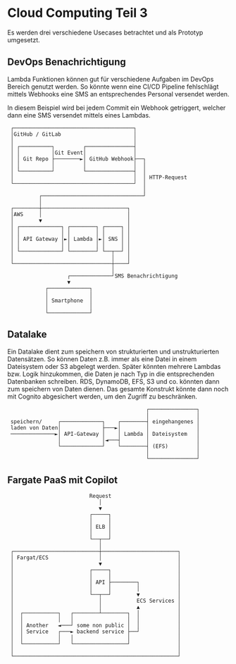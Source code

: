 # Cloud Computing Teil 3

Es werden drei verschiedene Usecases betrachtet und als Prototyp umgesetzt.

## DevOps Benachrichtigung

Lambda Funktionen können gut für verschiedene Aufgaben im DevOps Bereich genutzt werden.
So könnte wenn eine CI/CD Pipeline fehlschlägt mittels Webhooks eine SMS an entsprechendes Personal versendet werden.

In diesem Beispiel wird bei jedem Commit ein Webhook getriggert, welcher dann eine SMS versendet mittels eines Lambdas.

```
 ┌──────────────────────────────────────┐
 │GitHub / GitLab                       │
 │                                      │
 │ ┌──────────┐         ┌───────────────┤
 │ │          │Git Event│               │
 │ │ Git Repo ├────────►│ GitHub Webhook├──┐
 │ │          │         │               │  │
 │ └──────────┘         └───────────────┤  │
 │                                      │  │ HTTP-Request
 └──────────────────────────────────────┘  │
                                           │
          ┌────────────────────────────────┘
          │
 ┌────────┼───────────────────────────┐
 │AWS     │                           │
 │        ▼                           │
 │ ┌─────────────┐ ┌────────┐ ┌─────┐ │
 │ │             │ │        │ │     │ │
 │ │ API Gateway │►│ Lambda │►│ SNS │ │
 │ │             │ │        │ │     │ │
 │ └─────────────┘ └────────┘ └──┬──┘ │
 │                               │    │
 └───────────────────────────────┼────┘
                                 │
                   ┌─────────────┘SMS Benachrichtigung
                   ▼
            ┌─────────────┐
            │             │
            │ Smartphone  │
            │             │
            └─────────────┘
```

## Datalake

Ein Datalake dient zum speichern von strukturierten und unstrukturierten Datensätzen.
So können Daten z.B. immer als eine Datei in einem Dateisystem oder S3 abgelegt werden.
Später könnten mehrere Lambdas bzw. Logik hinzukommen, die Daten je nach Typ in die entsprechenden Datenbanken schreiben.
RDS, DynamoDB, EFS, S3 und co. könnten dann zum speichern von Daten dienen.
Das gesamte Konstrukt könnte dann noch mit Cognito abgesichert werden, um den Zugriff zu beschränken.

```
                                            ┌───────────────┐
                                            │               │
 speichern/     ┌─────────────┐    ┌────────┤ eingehangenes │
 laden von Daten│             ├───►│        │               │
 ──────────────►│ API-Gateway │    │ Lambda │ Dateisystem   │
                │             │◄───┤        │               │
                └─────────────┘    └────────┤ (EFS)         │
                                            │               │
                                            └───────────────┘
```

## Fargate PaaS mit Copilot

```
                          Request
                             │
                             ▼
                          ┌─────┐
                          │     │
                          │ ELB │
                          │     │
                          └──┬──┘
                             │
 ┌───────────────────────────┼────────────────────────┐
 │ Fargat/ECS                │                        │
 │                           ▼                        │
 │                        ┌─────┐                     │
 │                        │     │                     │
 │                        │ API ├────────┐            │
 │                        │     │        │            │
 │                        └──┬──┘        ▼            │
 │                           │           ECS Services │
 │                           │           ▲            │
 │  ┌───────────┐   ┌────────┴────────┐  │            │
 │  │           │   │                 │  │            │
 │  │ Another   ◄───┘ some non public │  │            │
 │  │ Service   ┌───► backend service ├──┘            │
 │  │           │   │                 │               │
 │  └───────────┘   └─────────────────┘               │
 │                                                    │
 └────────────────────────────────────────────────────┘
```
